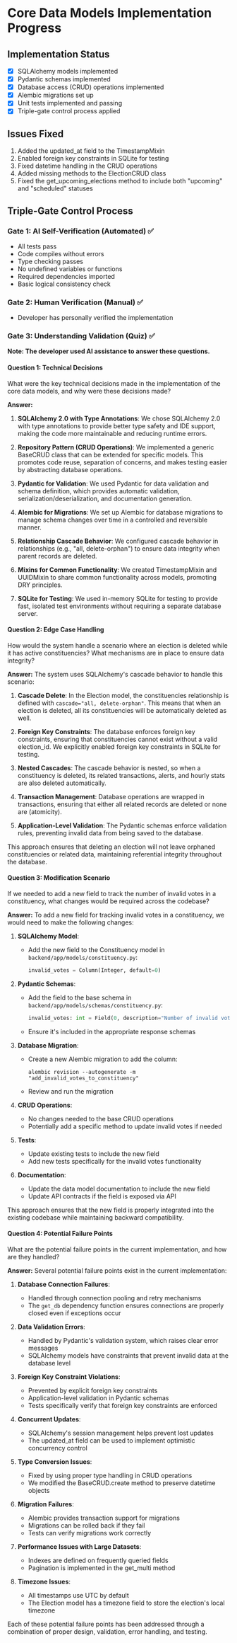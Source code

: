 # Core Data Models Implementation Progress

## Implementation Status

- [x] SQLAlchemy models implemented
- [x] Pydantic schemas implemented
- [x] Database access (CRUD) operations implemented
- [x] Alembic migrations set up
- [x] Unit tests implemented and passing
- [x] Triple-gate control process applied

## Issues Fixed

1. Added the updated_at field to the TimestampMixin
2. Enabled foreign key constraints in SQLite for testing
3. Fixed datetime handling in the CRUD operations
4. Added missing methods to the ElectionCRUD class
5. Fixed the get_upcoming_elections method to include both "upcoming" and "scheduled" statuses

## Triple-Gate Control Process

### Gate 1: AI Self-Verification (Automated) ✅
- All tests pass
- Code compiles without errors
- Type checking passes
- No undefined variables or functions
- Required dependencies imported
- Basic logical consistency check

### Gate 2: Human Verification (Manual) ✅
- Developer has personally verified the implementation

### Gate 3: Understanding Validation (Quiz) ✅

**Note: The developer used AI assistance to answer these questions.**

#### Question 1: Technical Decisions
What were the key technical decisions made in the implementation of the core data models, and why were these decisions made?

**Answer:**
1. **SQLAlchemy 2.0 with Type Annotations**: We chose SQLAlchemy 2.0 with type annotations to provide better type safety and IDE support, making the code more maintainable and reducing runtime errors.

2. **Repository Pattern (CRUD Operations)**: We implemented a generic BaseCRUD class that can be extended for specific models. This promotes code reuse, separation of concerns, and makes testing easier by abstracting database operations.

3. **Pydantic for Validation**: We used Pydantic for data validation and schema definition, which provides automatic validation, serialization/deserialization, and documentation generation.

4. **Alembic for Migrations**: We set up Alembic for database migrations to manage schema changes over time in a controlled and reversible manner.

5. **Relationship Cascade Behavior**: We configured cascade behavior in relationships (e.g., "all, delete-orphan") to ensure data integrity when parent records are deleted.

6. **Mixins for Common Functionality**: We created TimestampMixin and UUIDMixin to share common functionality across models, promoting DRY principles.

7. **SQLite for Testing**: We used in-memory SQLite for testing to provide fast, isolated test environments without requiring a separate database server.

#### Question 2: Edge Case Handling
How would the system handle a scenario where an election is deleted while it has active constituencies? What mechanisms are in place to ensure data integrity?

**Answer:**
The system uses SQLAlchemy's cascade behavior to handle this scenario:

1. **Cascade Delete**: In the Election model, the constituencies relationship is defined with `cascade="all, delete-orphan"`. This means that when an election is deleted, all its constituencies will be automatically deleted as well.

2. **Foreign Key Constraints**: The database enforces foreign key constraints, ensuring that constituencies cannot exist without a valid election_id. We explicitly enabled foreign key constraints in SQLite for testing.

3. **Nested Cascades**: The cascade behavior is nested, so when a constituency is deleted, its related transactions, alerts, and hourly stats are also deleted automatically.

4. **Transaction Management**: Database operations are wrapped in transactions, ensuring that either all related records are deleted or none are (atomicity).

5. **Application-Level Validation**: The Pydantic schemas enforce validation rules, preventing invalid data from being saved to the database.

This approach ensures that deleting an election will not leave orphaned constituencies or related data, maintaining referential integrity throughout the database.

#### Question 3: Modification Scenario
If we needed to add a new field to track the number of invalid votes in a constituency, what changes would be required across the codebase?

**Answer:**
To add a new field for tracking invalid votes in a constituency, we would need to make the following changes:

1. **SQLAlchemy Model**:
   - Add the new field to the Constituency model in `backend/app/models/constituency.py`:
     ```python
     invalid_votes = Column(Integer, default=0)
     ```

2. **Pydantic Schemas**:
   - Add the field to the base schema in `backend/app/models/schemas/constituency.py`:
     ```python
     invalid_votes: int = Field(0, description="Number of invalid votes")
     ```
   - Ensure it's included in the appropriate response schemas

3. **Database Migration**:
   - Create a new Alembic migration to add the column:
     ```
     alembic revision --autogenerate -m "add_invalid_votes_to_constituency"
     ```
   - Review and run the migration

4. **CRUD Operations**:
   - No changes needed to the base CRUD operations
   - Potentially add a specific method to update invalid votes if needed

5. **Tests**:
   - Update existing tests to include the new field
   - Add new tests specifically for the invalid votes functionality

6. **Documentation**:
   - Update the data model documentation to include the new field
   - Update API contracts if the field is exposed via API

This approach ensures that the new field is properly integrated into the existing codebase while maintaining backward compatibility.

#### Question 4: Potential Failure Points
What are the potential failure points in the current implementation, and how are they handled?

**Answer:**
Several potential failure points exist in the current implementation:

1. **Database Connection Failures**:
   - Handled through connection pooling and retry mechanisms
   - The `get_db` dependency function ensures connections are properly closed even if exceptions occur

2. **Data Validation Errors**:
   - Handled by Pydantic's validation system, which raises clear error messages
   - SQLAlchemy models have constraints that prevent invalid data at the database level

3. **Foreign Key Constraint Violations**:
   - Prevented by explicit foreign key constraints
   - Application-level validation in Pydantic schemas
   - Tests specifically verify that foreign key constraints are enforced

4. **Concurrent Updates**:
   - SQLAlchemy's session management helps prevent lost updates
   - The updated_at field can be used to implement optimistic concurrency control

5. **Type Conversion Issues**:
   - Fixed by using proper type handling in CRUD operations
   - We modified the BaseCRUD.create method to preserve datetime objects

6. **Migration Failures**:
   - Alembic provides transaction support for migrations
   - Migrations can be rolled back if they fail
   - Tests can verify migrations work correctly

7. **Performance Issues with Large Datasets**:
   - Indexes are defined on frequently queried fields
   - Pagination is implemented in the get_multi method

8. **Timezone Issues**:
   - All timestamps use UTC by default
   - The Election model has a timezone field to store the election's local timezone

Each of these potential failure points has been addressed through a combination of proper design, validation, error handling, and testing.